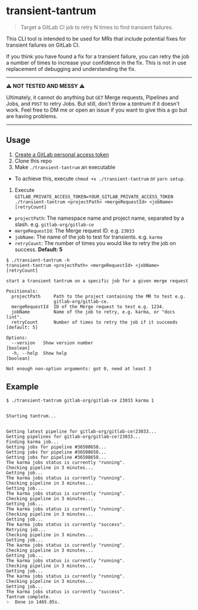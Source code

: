 # transient-tantrum

> Target a GitLab CI job to retry N times to find transient failures.

This CLI tool is intended to be used for MRs that include potential fixes for
transient failures on GitLab CI.

If you think you have found a fix for a transient failure, you can retry
the job a number of times to increase your confidence in the fix.
This is not in use replacement of debugging and understanding the fix.

____

⚠️️️ **NOT TESTED AND MESSY** ⚠️️

Ultimately, it cannot do anything but `GET` Merge requests, Pipelines and Jobs, and `POST` to retry Jobs. But still, don't throw a _tantrum_ if it doesn't work. Feel free to DM me or open an issue if you want to give this a go but are having problems.

____

## Usage

1. [Create a GitLab personal access token](https://docs.gitlab.com/ee/user/profile/personal_access_tokens.html#creating-a-personal-access-token)
1. Clone this repo
1. Make `./transient-tantrum` an executable
  - To achieve this, execute `chmod +x ./transient-tantrum` or `yarn setup`.
1. Execute `GITLAB_PRIVATE_ACCESS_TOKEN=YOUR_GITLAB_PRIVATE_ACCESS_TOKEN ./transient-tantrum <projectPath> <mergeRequestId> <jobName> [retryCount]`
  - `projectPath`: The namespace name and project name, separated by a slash. e.g. `gitlab-org/gitlab-ce`
  - `mergeRequestId`: The Merge request ID. e.g. `23033`
  - `jobName`: The name of the job to test for transients. e.g. `karma`
  - `retryCount`: The number of times you would like to retry the job on success. **Default: 5**

```
$ ./transient-tantrum -h
transient-tantrum <projectPath> <mergeRequestId> <jobName> [retryCount]

start a transient tantrum on a specific job for a given merge request

Positionals:
  projectPath     Path to the project containing the MR to test e.g.
                  gitlab-org/gitlab-ce.
  mergeRequestId  ID of the Merge request to test e.g. 1234.
  jobName         Name of the job to retry, e.g. karma, or "docs lint".
  retryCount      Number of times to retry the job if it succeeds   [default: 5]

Options:
  --version   Show version number                                      [boolean]
  -h, --help  Show help                                                [boolean]

Not enough non-option arguments: got 0, need at least 3
```

## Example

```
$ ./transient-tantrum gitlab-org/gitlab-ce 23033 karma 1


Starting tantrum...


Getting latest pipeline for gitlab-org/gitlab-ce!23033...
Getting pipelines for gitlab-org/gitlab-ce!23033...
Finding karma job...
Getting jobs for pipeline #36508658...
Getting jobs for pipeline #36508658...
Getting jobs for pipeline #36508658...
The karma jobs status is currently "running".
Checking pipeline in 3 minutes...
Getting job...
The karma jobs status is currently "running".
Checking pipeline in 3 minutes...
Getting job...
The karma jobs status is currently "running".
Checking pipeline in 3 minutes...
Getting job...
The karma jobs status is currently "running".
Checking pipeline in 3 minutes...
Getting job...
The karma jobs status is currently "success".
Retrying job...
Checking pipeline in 3 minutes...
Getting job...
The karma jobs status is currently "running".
Checking pipeline in 3 minutes...
Getting job...
The karma jobs status is currently "running".
Checking pipeline in 3 minutes...
Getting job...
The karma jobs status is currently "running".
Checking pipeline in 3 minutes...
Getting job...
The karma jobs status is currently "success".
Tantrum complete.
✨  Done in 1465.05s.
```